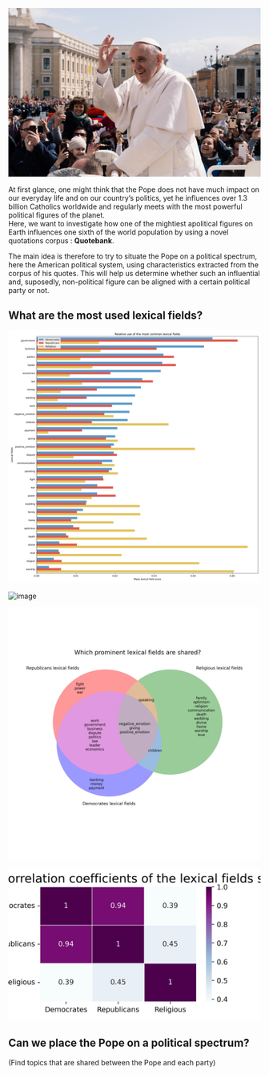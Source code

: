 ![image](data/popefrancis2.jpg)

At first glance, one might think that the Pope does not have much impact on our everyday life and on our country’s politics, yet he influences over 1.3 billion Catholics worldwide and regularly meets with the most powerful political figures of the planet.  
Here, we want to investigate how one of the mightiest apolitical figures on Earth influences one sixth of the world population by using a novel quotations corpus : **Quotebank**.  

The main idea is therefore to try to situate the Pope on a political spectrum, here the American political system, using characteristics extracted from the corpus of his quotes. This will help us determine whether such an influential and, suposedly, non-political figure can be aligned with a certain political party or not.


## What are the most used lexical fields?
![image](output/Barplot_most_prominent_lexical_fields_across_categories.jpg)

![image](output/Top_lexical_fields_each_category.jpg)

![image](output/Venn_most_prominent_lexical_fields_across_categories.jpg)

![image](output/Correlation_matrix_each_category.jpg)


## Can we place the Pope on a political spectrum?
(Find topics that are shared between the Pope and each party)
